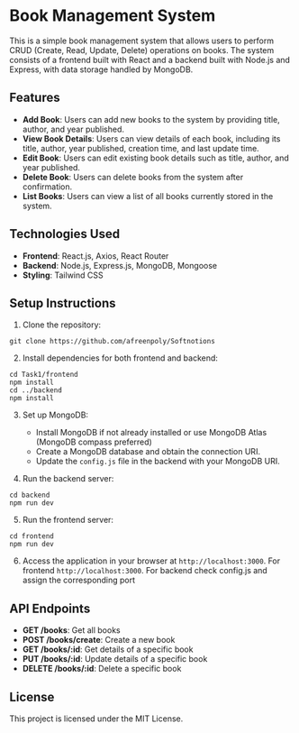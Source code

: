 # Book Management System

This is a simple book management system that allows users to perform CRUD (Create, Read, Update, Delete) operations on books. The system consists of a frontend built with React and a backend built with Node.js and Express, with data storage handled by MongoDB.

## Features

- **Add Book**: Users can add new books to the system by providing title, author, and year published.
- **View Book Details**: Users can view details of each book, including its title, author, year published, creation time, and last update time.
- **Edit Book**: Users can edit existing book details such as title, author, and year published.
- **Delete Book**: Users can delete books from the system after confirmation.
- **List Books**: Users can view a list of all books currently stored in the system.

## Technologies Used

- **Frontend**: React.js, Axios, React Router
- **Backend**: Node.js, Express.js, MongoDB, Mongoose
- **Styling**: Tailwind CSS

## Setup Instructions

1. Clone the repository:
```
git clone https://github.com/afreenpoly/Softnotions
```
2. Install dependencies for both frontend and backend:
```
cd Task1/frontend
npm install
cd ../backend
npm install
```

3. Set up MongoDB:
   - Install MongoDB if not already installed or use MongoDB Atlas (MongoDB compass preferred)
   - Create a MongoDB database and obtain the connection URI.
   - Update the `config.js` file in the backend with your MongoDB URI.

4. Run the backend server:
```
cd backend
npm run dev
```

5. Run the frontend server:
```
cd frontend
npm run dev
```

6. Access the application in your browser at `http://localhost:3000`.
   For frontend `http://localhost:3000`.
   For backend check config.js and assign the corresponding port

## API Endpoints

- **GET /books**: Get all books
- **POST /books/create**: Create a new book
- **GET /books/:id**: Get details of a specific book
- **PUT /books/:id**: Update details of a specific book
- **DELETE /books/:id**: Delete a specific book

## License

This project is licensed under the MIT License.



